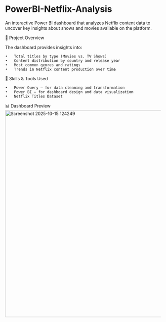 # PowerBI-Netflix-Analysis
An interactive Power BI dashboard that analyzes Netflix content data to uncover key insights about shows and movies available on the platform.

🚀 Project Overview

The dashboard provides insights into:
	
	•	Total titles by type (Movies vs. TV Shows)
	•	Content distribution by country and release year
	•	Most common genres and ratings
	•	Trends in Netflix content production over time
  
  🧠 Skills & Tools Used
  
	•	Power Query — for data cleaning and transformation
	•	Power BI — for dashboard design and data visualization
	•	Netflix Titles Dataset
  📊 Dashboard Preview
<img width="1364" height="668" alt="Screenshot 2025-10-15 124249" src="https://github.com/user-attachments/assets/77eba254-ecca-4332-af27-5303a7378a3b" />
